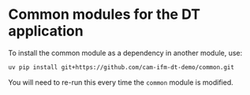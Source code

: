 # Common modules for the DT application

To install the common module as a dependency in another module, use:

```bash
uv pip install git+https://github.com/cam-ifm-dt-demo/common.git
```

You will need to re-run this every time the `common` module is modified.
